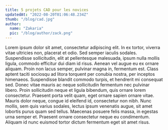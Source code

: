 ```yaml
---
title: 5 projets CAD pour les novices
updatedAt: "2022-08-20T01:06:48.234Z"
thumb: "/blog/cad.jpg"
author:
  name: "Zakaria"
  pic: "/blog/author/zack.png"
---
```


Lorem ipsum dolor sit amet, consectetur adipiscing elit. In ex tortor, viverra vitae ultricies non, placerat et odio. Sed semper iaculis sodales. Suspendisse sollicitudin, elit at pellentesque malesuada, ipsum nulla mollis ligula, commodo efficitur dui diam id risus. Aenean vel augue eu ex ornare aliquam. Proin non lacus semper, pulvinar magna in, fermentum est. Class aptent taciti sociosqu ad litora torquent per conubia nostra, per inceptos himenaeos. Suspendisse blandit commodo turpis, et hendrerit mi consequat sed. Donec vitae mauris ac neque sollicitudin fermentum nec pulvinar libero. Proin sollicitudin neque et ligula bibendum, quis ornare lorem consectetur. Praesent porta velit quam, eget ornare sapien ornare vitae. Mauris dolor neque, congue id eleifend id, consectetur non nibh. Nunc mollis, sem quis varius sodales, lectus ipsum venenatis augue, sit amet lobortis purus quam sed tellus. Maecenas posuere felis massa, in egestas urna semper et. Praesent ornare consectetur neque eu condimentum. Aliquam id nunc euismod tortor dictum fermentum eget sit amet risus.
